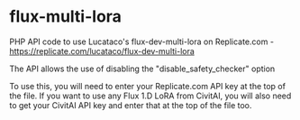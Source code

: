 # flux-multi-lora
PHP API code to use Lucataco's flux-dev-multi-lora on Replicate.com - https://replicate.com/lucataco/flux-dev-multi-lora

The API allows the use of disabling the "disable_safety_checker" option

To use this, you will need to enter your Replicate.com API key at the top of the file.
If you want to use any Flux 1.D LoRA from CivitAI, you will also need to get your CivitAI API key and enter that at the top of the file too.
